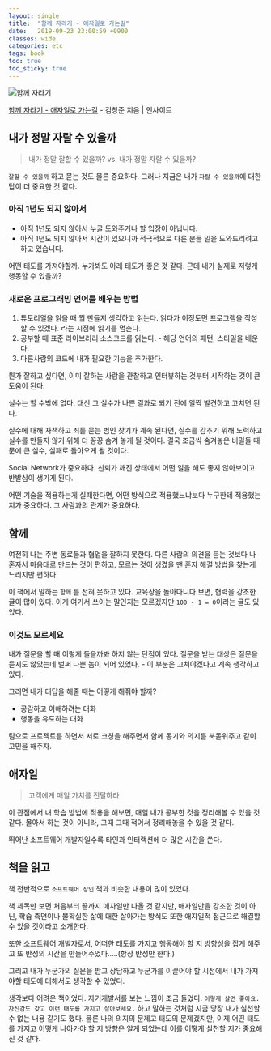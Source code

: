```yaml
---
layout: single
title:  "함께 자라기 - 애자일로 가는길"
date:   2019-09-23 23:00:59 +0900
classes: wide
categories: etc
tags: book
toc: true
toc_sticky: true
---
```


![함께 자라기](http://image.kyobobook.co.kr/images/book/xlarge/335/x9788966262335.jpg)

[함께 자라기 - 애자일로 가는길](http://www.kyobobook.co.kr/product/detailViewKor.laf?ejkGb=KOR&mallGb=KOR&barcode=9788966262335&orderClick=LEA&Kc=) - 김창준 지음 | 인사이트

## 내가 정말 자랄 수 있을까

> 내가 정말 잘할 수 있을까? vs. 내가 정말 자랄 수 있을까?

`잘할 수 있을까` 하고 묻는 것도 물론 중요하다. 그러나 지금은 내가 `자랄 수 있을까`에 대한 답이 더 중요한 것 같다.

### 아직 1년도 되지 않아서

* 아직 1년도 되지 않아서 누굴 도와주거나 할 입장이 아닙니다.
* 아직 1년도 되지 않아서 시간이 있으니까 적극적으로 다른 분들 일을 도와드리려고 하고 있습니다.

어떤 태도를 가져야할까. 누가봐도 아래 태도가 좋은 것 같다. 근데 내가 실제로 저렇게 행동할 수 있을까?

### 새로운 프로그래밍 언어를 배우는 방법

1. 튜토리얼을 읽을 때 뭘 만들지 생각하고 읽는다. 읽다가 이정도면 프로그램을 작성할 수 있겠다. 라는 시점에 읽기를 멈춘다.
2. 공부할 때 표준 라이브러리 소스코드를 읽는다. - 해당 언어의 패턴, 스타일을 배운다.
3. 다른사람의 코드에 내가 필요한 기능을 추가한다.

뭔가 잘하고 싶다면, 이미 잘하는 사람을 관찰하고 인터뷰하는 것부터 시작하는 것이 큰 도움이 된다.

실수는 할 수밖에 없다. 대신 그 실수가 나쁜 결과로 되기 전에 일찍 발견하고 고치면 된다.

실수에 대해 자책하고 죄를 묻는 범인 찾기가 계속 된다면, 실수를 감추기 위해 노력하고 실수를 만들지 않기 위해 더 꽁꽁 숨겨 놓게 될 것이다. 결국 조금씩 숨겨놓은 비밀들 때문에 큰 실수, 실패로 돌아오게 될 것이다.

Social Network가 중요하다. 신뢰가 깨진 상태에서 어떤 일을 해도 좋지 않아보이고 반발심이 생기게 된다.

어떤 기술을 적용하는게 실패한다면, 어떤 방식으로 적용했느냐보다 누구한테 적용했는지가 중요하다. 그 사람과의 관계가 중요하다.

## 함께

여전히 나는 주변 동료들과 협업을 잘하지 못한다. 다른 사람의 의견을 듣는 것보다 나 혼자서 마음대로 만드는 것이 편하고, 모르는 것이 생겼을 땐 혼자 해결 방법을 찾는게 느리지만 편하다.

이 책에서 말하는 `함께` 를 전혀 못하고 있다. 교육장을 돌아다니다 보면, 협력을 강조한 글이 많이 있다. 이게 여기서 쓰이는 말인지는 모르겠지만 `100 - 1 = 0`이라는 글도 있었다.

### 이것도 모르세요

내가 질문을 할 때 이렇게 들을까봐 하지 않는 단점이 있다. 질문을 받는 대상은 질문을 듣지도 않았는데 벌써 나쁜 놈이 되어 있었다. - 이 부분은 고쳐야겠다고 계속 생각하고 있다.

그러면 내가 대답을 해줄 때는 어떻게 해줘야 할까?

* 공감하고 이해하려는 대화
* 행동을 유도하는 대화

팀으로 프로젝트를 하면서 서로 코칭을 해주면서 함께 동기와 의지를 북돋워주고 같이 고민을 해주자.

## 애자일

> 고객에게 매일 가치를 전달하라

이 관점에서 내 학습 방법에 적용을 해보면, 매일 내가 공부한 것을 정리해볼 수 있을 것 같다. 몰아서 하는 것이 아니라, 그때 그때 적어서 정리해놓을 수 있을 것 같다.

뛰어난 소프트웨어 개발자일수록 타인과 인터랙션에 더 많은 시간을 쓴다.

## 책을 읽고

책 전반적으로 `소프트웨어 장인` 책과 비슷한 내용이 많이 있었다.

책 제목만 보면 처음부터 끝까지 애자일만 나올 것 같지만, 애자일만을 강조한 것이 아닌, 학습 측면이나 불확실한 삶에 대한 살아가는 방식도 또한 애자일적 접근으로 해결할 수 있을 것이라고 소개한다.

또한 소프트웨어 개발자로서, 어떠한 태도를 가지고 행동해야 할 지 방향성을 잡게 해주고 또 반성의 시간을 만들어주었다.....(항상 반성만 한다.)

그리고 내가 누군가의 질문을 받고 상담하고 누군가를 이끌어야 할 시점에서 내가 가져야할 태도에 대해서도 생각할 수 있었다.

생각보다 어려운 책이었다. 자기개발서를 보는 느낌이 조금 들었다. `이렇게 살면 좋아요. 자신감도 갖고 이런 태도를 가지고 살아보세요.` 하고 말하는 것처럼 지금 당장 내가 실천할 수 없는 내용 같기도 했다. 물론 나의 의지의 문제고 태도의 문제겠지만, 이제 어떤 태도를 가지고 어떻게 나아가야 할 지 방향은 알게 되었는데 이를 어떻게 실천할 지가 중요해진 것 같다.
